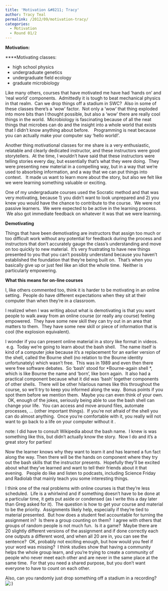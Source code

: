 ```yaml
---
title: 'Motivation &#8211; Tracy'
author: Tracy Teal
permalink: /2012/09/motivation-tracy/
categories:
  - Motivation
  - Round 01/2
---
```

**Motivation:**

****Motivating classes:

*   high school physics
*   undergraduate genetics
*   undergraduate field ecology
*   graduate microbiology

Like many others, courses that have motivated me have had &#8216;hands on&#8217; and &#8216;real world&#8217; components.  Admittedly it is tough to beat mechanical physics in that realm.  Can we drop things off a stadium in SWC?  Also in some of these classes there&#8217;s a &#8216;wow&#8217; factor.  Not only a &#8216;wow&#8217; that thing exploded into more bits than I thought possible, but also a &#8216;wow&#8217; there are really cool things in the world.  Microbiology is fascinating because of all the neat things that microbes can do and the insight into a whole world that exists that I didn&#8217;t know anything about before.    Programming is neat because you can actually make your computer say &#8216;hello world!&#8217;.

Another thing motivational classes for me share is a very enthusiastic, relatable and clearly dedicated instructor, and these instructors were good storytellers.  At the time, I wouldn&#8217;t have said that these instructors were telling stories every day, but essentially that&#8217;s what they were doing.  They were presenting new material in a compelling way, but in a way that we&#8217;re used to absorbing information, and a way that we can put things into context.   It made us want to learn more about the story, but also we felt like we were learning something valuable or exciting.

One of my undergraduate courses used the Socratic method and that was very motivating, because 1) you didn&#8217;t want to look unprepared and 2) you knew you would have the chance to contribute to the course.  We were not passive learners.  We were expected to be active in the learning process.  We also got immediate feedback on whatever it was that we were learning.

**Demotivating**

Things that have been demotivating are instructors that assign too much or too difficult work without any potential for feedback during the process and instructors that don&#8217;t accurately gauge the class&#8217;s understanding and move on too quickly to new material.  It&#8217;s very frustrating to have new things presented to you that you can&#8217;t possibly understand because you haven&#8217;t established the foundation that they&#8217;re being built on.  That&#8217;s when you basically give up or just feel like an idiot the whole time.  Neither is particularly empowering.

**What this means for on-line courses**

I, like others commented too, think it is harder to be motivating in an online setting.  People do have different expectations when they sit at their computer than when they&#8217;re in a classroom.

I realized when I was writing about what is demotivating is that you want people to walk away from an online course (or really any course) feeling empowered.  They have some new skill they can try out in an area that matters to them.  They have some new skill or piece of information that is cool (the explosion equivalent).

I wonder if you can present online material in a story like format in videos.  e.g.  Today we&#8217;re going to learn about the bash shell.   The name itself is kind of a computer joke because it&#8217;s a replacement for an earlier version of the shell, called the Bourne shell (no relation to the Bourne identity unfortunately) which wasn&#8217;t free.  This was in 1989 and even then there were free software debates.  So &#8216;bash&#8217; stood for *Bourne-again shell *, which is like Bourne the name and &#8216;born&#8217;, like born again.  It also had a practical component because what it did was &#8216;bash&#8217; together components of other shells.  There will be other hilarious names like this throughout the course, so we&#8217;ll try to keep you informed along the way.  Bonus points if you spot them before we mention them.  Maybe you can even think of your own.   OK, enough of the jokes, seriously being able to use the bash shell can change your life.  You can access and move around files, automate processes, &#8230; (other important things).  If you&#8217;re not afraid of the shell you can do almost anything.  Once you&#8217;re comfortable with it, you really will not want to go back to a life on your computer without it .

note: I did have to consult Wikipedia about the bash name.  I knew is was something like this, but didn&#8217;t actually know the story.  Now I do and it&#8217;s a great story for parties!

Now the learner knows why they want to learn it and has learned a fun fact along the way. Then there will be the hands on component where they try out the bash skills that the instructor presents.  Hopefully they&#8217;ll be excited about what they&#8217;ve learned and want to tell their friends about it that evening.   People do like and listen to podcasts, including Science Friday and Radiolab that mainly teach you some interesting things.

I think one of the real problems with online courses is that they&#8217;re less scheduled.  Life is a whirlwind and if something doesn&#8217;t have to be done at a particular time, it gets put aside or condensed (as I write this a day later than Greg asked for it).  The question is how to get your course and material to be the priority.  Assignments likely help, especially if they&#8217;re tied to material presented.  But how does a student feel accountable for turning the assignment in?  Is there a group counting on them?  I agree with others that groups of random people is not much fun.  Is it a game?  Maybe there are 20 slightly different versions of the assignment and if done correctly each one outputs a different word, and when all 20 are in, you can see the sentence?  OK, probably not exciting enough, but how would you feel if your word was missing?  I think studies show that having a community helps the whole group learn, and you&#8217;re trying to create a community of people who never meet each other and are never in the same place at the same time.  For that you need a shared purpose, but you don&#8217;t want everyone to have to count on each other.

Also, can you randomly just drop something off a stadium in a recording?   <img src="http://localhost:8080/wp-includes/images/smilies/icon_smile.gif" alt=":)" class="wp-smiley" />

&nbsp;
